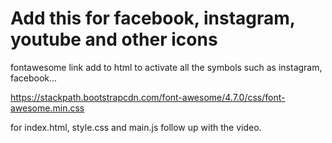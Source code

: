 # Add this for facebook, instagram, youtube and other icons 
fontawesome link add to html to activate all the symbols such as instagram, facebook...

https://stackpath.bootstrapcdn.com/font-awesome/4.7.0/css/font-awesome.min.css


for index.html, style.css and main.js follow up with the video.
